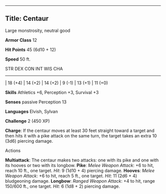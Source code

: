 -------------------------
Title: Centaur
-------------------------


Large monstrosity, neutral good

**Armor Class** 12

**Hit Points** 45 (6d10 + 12)

**Speed** 50 ft.

  STR       DEX       CON       INT      WIS       CHA
  --------- --------- --------- -------- --------- ---------
  | 18 (+4)   | 14 (+2)   | 14 (+2)   | 9 (-1)   | 13 (+1)   | 11 (+0)

**Skills** Athletics +6, Perception +3, Survival +3

**Senses** passive Perception 13

**Languages** Elvish, Sylvan

**Challenge** 2 (450 XP)


**Charge**: If the centaur moves at least 30 feet straight toward a
    target and then hits it with a pike attack on the same turn, the
    target takes an extra 10 (3d6) piercing damage.


Actions

**Multiattack**: The centaur makes two attacks: one with its pike
    and one with its hooves or two with its longbow.
**Pike**: *Melee Weapon Attack*: +6 to hit, reach 10 ft.,
    one target. *Hit*: 9 (1d10 + 4) piercing damage.
**Hooves**: *Melee Weapon Attack*: +6 to hit, reach 5 ft.,
    one target. *Hit*: 11 (2d6 + 4) bludgeoning damage.
**Longbow**: *Ranged Weapon Attack*: +4 to hit, range 150/600 ft.,
    one target. *Hit*: 6 (1d8 + 2) piercing damage.

